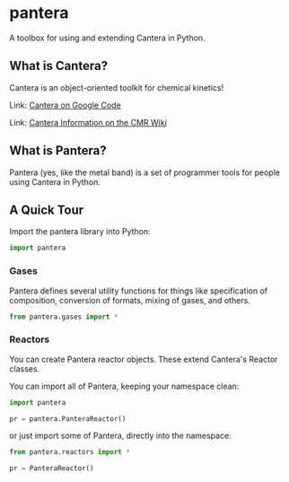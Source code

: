 pantera
=======

A toolbox for using and extending Cantera in Python.

## What is Cantera?

Cantera is an object-oriented toolkit for chemical kinetics! 

Link: [Cantera on Google Code](https://code.google.com/p/cantera/)

Link: [Cantera Information on the CMR Wiki](http://charlesmartinreid.com/wiki/CanteraOutline)

## What is Pantera?

Pantera (yes, like the metal band) is a set of programmer tools 
for people using Cantera in Python.

## A Quick Tour

Import the pantera library into Python:

```python
import pantera 
```

### Gases

Pantera defines several utility functions
for things like specification of composition,
conversion of formats, mixing of gases, and 
others.

```python
from pantera.gases import *
```

### Reactors 

You can create Pantera reactor objects. These 
extend Cantera's Reactor classes.

You can import all of Pantera, keeping your namespace clean:

```python
import pantera

pr = pantera.PanteraReactor()
```

or just import some of Pantera, directly into the namespace:

```python
from pantera.reactors import *

pr = PanteraReactor()
```







